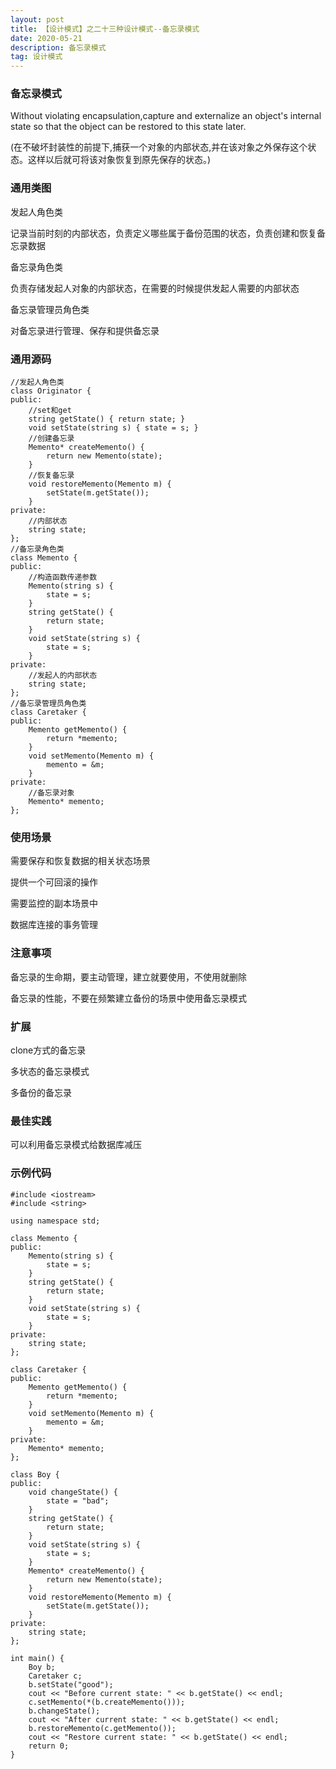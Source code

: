 ```yaml
---
layout: post
title: 【设计模式】之二十三种设计模式--备忘录模式
date: 2020-05-21
description: 备忘录模式
tag: 设计模式
---
```

### 备忘录模式
Without violating encapsulation,capture and externalize an object's internal state so that the object can be restored to this state later.

(在不破坏封装性的前提下,捕获一个对象的内部状态,并在该对象之外保存这个状态。这样以后就可将该对象恢复到原先保存的状态。)
### 通用类图
发起人角色类

记录当前时刻的内部状态，负责定义哪些属于备份范围的状态，负责创建和恢复备忘录数据

备忘录角色类

负责存储发起人对象的内部状态，在需要的时候提供发起人需要的内部状态

备忘录管理员角色类

对备忘录进行管理、保存和提供备忘录
### 通用源码
```
//发起人角色类
class Originator {
public:
    //set和get
    string getState() { return state; }
    void setState(string s) { state = s; }
    //创建备忘录
    Memento* createMemento() {
        return new Memento(state);
    }
    //恢复备忘录
    void restoreMemento(Memento m) {
        setState(m.getState());
    }
private:
    //内部状态
    string state;
};
//备忘录角色类
class Memento {
public:
    //构造函数传递参数
    Memento(string s) {
        state = s;
    }
    string getState() {
        return state;
    }
    void setState(string s) {
        state = s;
    }
private:
    //发起人的内部状态
    string state;
};
//备忘录管理员角色类
class Caretaker {
public:
    Memento getMemento() {
        return *memento;
    }
    void setMemento(Memento m) {
        memento = &m;
    }
private:
    //备忘录对象
    Memento* memento;
};
```
### 使用场景
需要保存和恢复数据的相关状态场景

提供一个可回滚的操作

需要监控的副本场景中

数据库连接的事务管理
### 注意事项
备忘录的生命期，要主动管理，建立就要使用，不使用就删除

备忘录的性能，不要在频繁建立备份的场景中使用备忘录模式
### 扩展
clone方式的备忘录

多状态的备忘录模式

多备份的备忘录
### 最佳实践
可以利用备忘录模式给数据库减压
### 示例代码
```
#include <iostream>
#include <string>

using namespace std;

class Memento {
public:
    Memento(string s) {
        state = s;
    }
    string getState() {
        return state;
    }
    void setState(string s) {
        state = s;
    }
private:
    string state;
};

class Caretaker {
public:
    Memento getMemento() {
        return *memento;
    }
    void setMemento(Memento m) {
        memento = &m;
    }
private:
    Memento* memento;
};

class Boy {
public:
    void changeState() {
        state = "bad";
    }
    string getState() {
        return state;
    }
    void setState(string s) {
        state = s;
    }
    Memento* createMemento() {
        return new Memento(state);
    }
    void restoreMemento(Memento m) {
        setState(m.getState());
    }
private:
    string state;
};

int main() {
    Boy b;
    Caretaker c;
    b.setState("good");
    cout << "Before current state: " << b.getState() << endl;
    c.setMemento(*(b.createMemento()));
    b.changeState();
    cout << "After current state: " << b.getState() << endl;
    b.restoreMemento(c.getMemento());
    cout << "Restore current state: " << b.getState() << endl;
    return 0;
}
```

